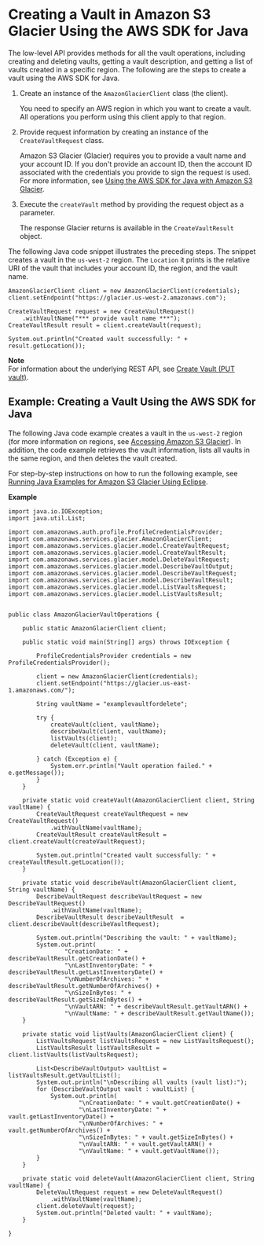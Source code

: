 # Creating a Vault in Amazon S3 Glacier Using the AWS SDK for Java<a name="creating-vaults-sdk-java"></a>

The low\-level API provides methods for all the vault operations, including creating and deleting vaults, getting a vault description, and getting a list of vaults created in a specific region\. The following are the steps to create a vault using the AWS SDK for Java\. 

1. Create an instance of the `AmazonGlacierClient` class \(the client\)\. 

   You need to specify an AWS region in which you want to create a vault\. All operations you perform using this client apply to that region\.

1. Provide request information by creating an instance of the `CreateVaultRequest` class\.

   Amazon S3 Glacier \(Glacier\) requires you to provide a vault name and your account ID\. If you don't provide an account ID, then the account ID associated with the credentials you provide to sign the request is used\. For more information, see [Using the AWS SDK for Java with Amazon S3 Glacier](using-aws-sdk-for-java.md)\. 

1. Execute the `createVault` method by providing the request object as a parameter\. 

   The response Glacier returns is available in the `CreateVaultResult` object\.

The following Java code snippet illustrates the preceding steps\. The snippet creates a vault in the `us-west-2` region\. The `Location` it prints is the relative URI of the vault that includes your account ID, the region, and the vault name\.

```
AmazonGlacierClient client = new AmazonGlacierClient(credentials);
client.setEndpoint("https://glacier.us-west-2.amazonaws.com");

CreateVaultRequest request = new CreateVaultRequest()
    .withVaultName("*** provide vault name ***");
CreateVaultResult result = client.createVault(request);

System.out.println("Created vault successfully: " + result.getLocation());
```

**Note**  
For information about the underlying REST API, see [Create Vault \(PUT vault\)](api-vault-put.md)\. 

## Example: Creating a Vault Using the AWS SDK for Java<a name="creating-vaults-sdk-java-example"></a>

The following Java code example creates a vault in the `us-west-2` region \(for more information on regions, see [Accessing Amazon S3 Glacier](amazon-glacier-accessing.md)\)\. In addition, the code example retrieves the vault information, lists all vaults in the same region, and then deletes the vault created\. 

For step\-by\-step instructions on how to run the following example, see [Running Java Examples for Amazon S3 Glacier Using Eclipse](using-aws-sdk-for-java.md#setting-up-and-testing-sdk-java)\. 

**Example**  

```
import java.io.IOException;
import java.util.List;

import com.amazonaws.auth.profile.ProfileCredentialsProvider;
import com.amazonaws.services.glacier.AmazonGlacierClient;
import com.amazonaws.services.glacier.model.CreateVaultRequest;
import com.amazonaws.services.glacier.model.CreateVaultResult;
import com.amazonaws.services.glacier.model.DeleteVaultRequest;
import com.amazonaws.services.glacier.model.DescribeVaultOutput;
import com.amazonaws.services.glacier.model.DescribeVaultRequest;
import com.amazonaws.services.glacier.model.DescribeVaultResult;
import com.amazonaws.services.glacier.model.ListVaultsRequest;
import com.amazonaws.services.glacier.model.ListVaultsResult;


public class AmazonGlacierVaultOperations {

    public static AmazonGlacierClient client;

    public static void main(String[] args) throws IOException {

    	ProfileCredentialsProvider credentials = new ProfileCredentialsProvider();
    	
        client = new AmazonGlacierClient(credentials);
        client.setEndpoint("https://glacier.us-east-1.amazonaws.com/");
        
        String vaultName = "examplevaultfordelete";

        try {            
            createVault(client, vaultName);
            describeVault(client, vaultName); 
            listVaults(client);
            deleteVault(client, vaultName);      

        } catch (Exception e) {
            System.err.println("Vault operation failed." + e.getMessage());
        }
    }

    private static void createVault(AmazonGlacierClient client, String vaultName) {
        CreateVaultRequest createVaultRequest = new CreateVaultRequest()
            .withVaultName(vaultName);
        CreateVaultResult createVaultResult = client.createVault(createVaultRequest);

        System.out.println("Created vault successfully: " + createVaultResult.getLocation());
    }

    private static void describeVault(AmazonGlacierClient client, String vaultName) {
        DescribeVaultRequest describeVaultRequest = new DescribeVaultRequest()
            .withVaultName(vaultName);
        DescribeVaultResult describeVaultResult  = client.describeVault(describeVaultRequest);

        System.out.println("Describing the vault: " + vaultName);
        System.out.print(
                "CreationDate: " + describeVaultResult.getCreationDate() +
                "\nLastInventoryDate: " + describeVaultResult.getLastInventoryDate() +
                "\nNumberOfArchives: " + describeVaultResult.getNumberOfArchives() + 
                "\nSizeInBytes: " + describeVaultResult.getSizeInBytes() + 
                "\nVaultARN: " + describeVaultResult.getVaultARN() + 
                "\nVaultName: " + describeVaultResult.getVaultName());
    }

    private static void listVaults(AmazonGlacierClient client) {
        ListVaultsRequest listVaultsRequest = new ListVaultsRequest();
        ListVaultsResult listVaultsResult = client.listVaults(listVaultsRequest);

        List<DescribeVaultOutput> vaultList = listVaultsResult.getVaultList();
        System.out.println("\nDescribing all vaults (vault list):");
        for (DescribeVaultOutput vault : vaultList) {
            System.out.println(
                    "\nCreationDate: " + vault.getCreationDate() +
                    "\nLastInventoryDate: " + vault.getLastInventoryDate() +
                    "\nNumberOfArchives: " + vault.getNumberOfArchives() + 
                    "\nSizeInBytes: " + vault.getSizeInBytes() + 
                    "\nVaultARN: " + vault.getVaultARN() + 
                    "\nVaultName: " + vault.getVaultName()); 
        }
    }

    private static void deleteVault(AmazonGlacierClient client, String vaultName) {
        DeleteVaultRequest request = new DeleteVaultRequest()
            .withVaultName(vaultName);
        client.deleteVault(request);
        System.out.println("Deleted vault: " + vaultName);
    }

}
```